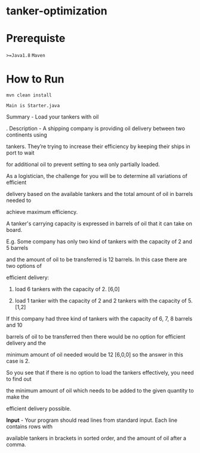 # tanker-optimization

Prerequiste
=
`>=Java1.8`
`Maven`

How to Run
=
`mvn clean install`

`Main is Starter.java`

Summary - Load your tankers with oil

. Description - A shipping company is providing oil delivery between two continents using

tankers. They’re trying to increase their efficiency by keeping their ships in port to wait

for additional oil to prevent setting to sea only partially loaded.

 
As a logistician, the challenge for you will be to determine all variations of efficient

delivery based on the available tankers and the total amount of oil in barrels needed to

achieve maximum efficiency.

A tanker's carrying capacity is expressed in barrels of oil that it can take on board.

E.g. Some company has only two kind of tankers with the capacity of 2 and 5 barrels

and the amount of oil to be transferred is 12 barrels. In this case there are two options of

efficient delivery:

1. load 6 tankers with the capacity of 2. [6,0]

2. load 1 tanker with the capacity of 2 and 2 tankers with the capacity of 5. [1,2] 

If this company had three kind of tankers with the capacity of 6, 7, 8 barrels and 10

barrels of oil to be transferred then there would be no option for efficient delivery and the

minimum amount of oil needed would be 12 [6,0,0] so the answer in this case is 2.

So you see that if there is no option to load the tankers effectively, you need to find out

the minimum amount of oil which needs to be added to the given quantity to make the

efficient delivery possible.

**Input** - Your program should read lines from standard input. Each line contains rows with

available tankers in brackets in sorted order, and the amount of oil after a comma. 
